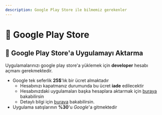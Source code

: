 ```yaml
---
description: Google Play Store ile bilmemiz gerekenler
---
```


# 👜 Google Play Store

## 🚙 Google Play Store'a Uygulamayı Aktarma

Uygulamalarınızı google play store'a yüklemek için **developer** hesabı açmanı gerekmektedir.

* Google tek seferlik **25$**'lık bir ücret almaktadır
  * Hesabınızı kapatmanız durumunda bu ücret **iade** edilecektir
  * Hesabınızdaki uygulamaları başka hesaplara aktarmak için [buraya](https://play.google.com/apps/publish/?account=6847951054083969806#AppTransferPlace) bakabilirsin
  * Detaylı bilgi için [buraya](https://support.appmachine.com/hc/en-us/articles/218378068-Transfer-your-app-from-one-Google-Play-developer-account-to-another) bakabilirsin.
* Uygulama satışlarının **%30**'u _Google_'a gitmektedir



